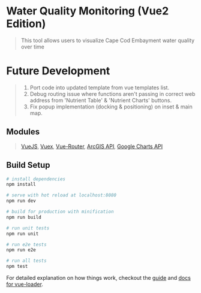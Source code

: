 # Water Quality Monitoring (Vue2 Edition)

> This tool allows users to visualize Cape Cod Embayment water quality over time

# Future Development

> 1. Port code into updated template from vue templates list.
> 2. Debug routing issue where functions aren't passing in correct web address from 'Nutrient Table' & 'Nutrient Charts' buttons.
> 3. Fix popup implementation (docking & positioning) on inset & main map.

## Modules

> [VueJS](https://vuejs.org/), [Vuex](https://github.com/vuejs/vuex), [Vue-Router](https://github.com/vuejs/vue-router), [ArcGIS API](https://developers.arcgis.com/javascript/3/), [Google Charts API](https://developers.google.com/chart/)

## Build Setup

``` bash
# install dependencies
npm install

# serve with hot reload at localhost:8080
npm run dev

# build for production with minification
npm run build

# run unit tests
npm run unit

# run e2e tests
npm run e2e

# run all tests
npm test
```

For detailed explanation on how things work, checkout the [guide](http://vuejs-templates.github.io/webpack/) and [docs for vue-loader](http://vuejs.github.io/vue-loader).
